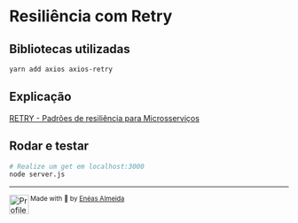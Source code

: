 # Resiliência com Retry

## Bibliotecas utilizadas

```bash
yarn add axios axios-retry
```

## Explicação

[RETRY - Padrões de resiliência para Microsserviços](https://www.youtube.com/watch?v=1MkPpKPyBps)

## Rodar e testar

```bash
# Realize um get em localhost:3000
node server.js
```

<hr />

<div>
  <img align="left" src="https://imgur.com/k8HFd0F.png" width=35 alt="Profile"/>
  <sub>Made with 💙 by <a href="https://github.com/venzel">Enéas Almeida</a></sub>
</div>

